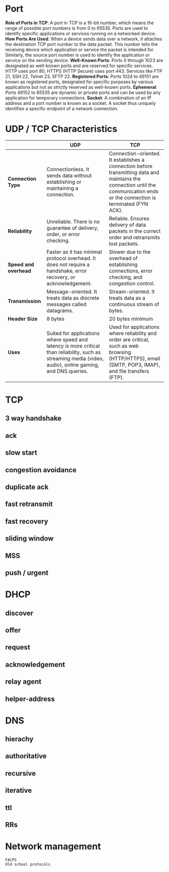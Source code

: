 # Port
**Role of Ports in TCP**: A port in TCP is a 16-bit number, which means the range of possible port numbers is from 0 to 65535. Ports are used to identify specific applications or services running on a networked device.
**How Ports Are Used**: When a device sends data over a network, it attaches the destination TCP port number to the data packet. This number tells the receiving device which application or service the packet is intended for. Similarly, the source port number is used to identify the application or service on the sending device.
**Well-Known Ports**: Ports 0 through 1023 are designated as well-known ports and are reserved for specific services. HTTP uses port 80,  HTTPS (HTTP Secure) uses port 443. Services like FTP 21, SSH 22, Telnet 23, SFTP 22.
**Registered Ports**: Ports 1024 to 49151 are known as registered ports, designated for specific purposes by various applications but not as strictly reserved as well-known ports.
**Ephemeral**:  Ports 49152 to 65535 are dynamic or private ports and can be used by any application for temporary connections.
**Socket**: A combination of an IP address and a port number is known as a socket. A socket thus uniquely identifies a specific endpoint of a network connection.

# UDP / TCP Characteristics

|  | **UDP** | **TCP** |
| ---- | ---- | ---- |
| **Connection Type** | Connectionless. It sends data without establishing or maintaining a connection. | Connection-oriented. It establishes a connection before transmitting data and maintains the connection until the communication ends or the connection is terminated (FYN ACK). |
| **Reliability** | Unreliable. There is no guarantee of delivery, order, or error checking. | Reliable. Ensures delivery of data packets in the correct order and retransmits lost packets. |
| **Speed and overhead** | Faster as it has minimal protocol overhead. It does not require a handshake, error recovery, or acknowledgement. | Slower due to the overhead of establishing connections, error checking, and congestion control. |
| **Transmission** | Message-oriented. It treats data as discrete messages called datagrams. | Stream-oriented. It treats data as a continuous stream of bytes. |
| **Header Size** | 8 bytes | 20 bytes minimum |
| **Uses** | Suited for applications where speed and latency is more critical than reliability, such as streaming media (video, audio), online gaming, and DNS queries. | Used for applications where reliability and order are critical, such as web browsing (HTTP/HTTPS), email (SMTP, POP3, IMAP), and file transfers (FTP). |

# TCP
## 3 way handshake
## ack
## slow start
## congestion avoidance
## duplicate ack
## fast retransmit
## fast recovery
## sliding window
## MSS
## push / urgent
# DHCP
## discover
## offer
## request
## acknowledgement
## relay agent
## helper-address
# DNS
## hierachy
## authoritative
## recursive
## iterative
## ttl
## RRs
# Network management
	FACPS
	Old school protocols